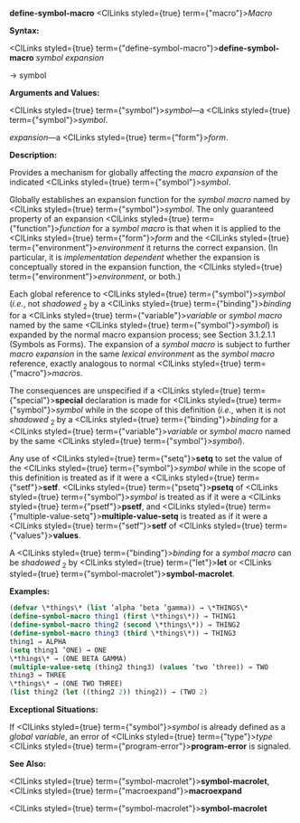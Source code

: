 **define-symbol-macro** <ClLinks styled={true} term={"macro"}><i>Macro</i></ClLinks> 



**Syntax:** 



<ClLinks styled={true} term={"define-symbol-macro"}><b>define-symbol-macro</b></ClLinks> *symbol expansion* 



→ symbol 



**Arguments and Values:** 



<ClLinks styled={true} term={"symbol"}><i>symbol</i></ClLinks>—a <ClLinks styled={true} term={"symbol"}><i>symbol</i></ClLinks>. 



*expansion*—a <ClLinks styled={true} term={"form"}><i>form</i></ClLinks>. 



**Description:** 



Provides a mechanism for globally affecting the *macro expansion* of the indicated <ClLinks styled={true} term={"symbol"}><i>symbol</i></ClLinks>. 



Globally establishes an expansion function for the *symbol macro* named by <ClLinks styled={true} term={"symbol"}><i>symbol</i></ClLinks>. The only guaranteed property of an expansion <ClLinks styled={true} term={"function"}><i>function</i></ClLinks> for a *symbol macro* is that when it is applied to the <ClLinks styled={true} term={"form"}><i>form</i></ClLinks> and the <ClLinks styled={true} term={"environment"}><i>environment</i></ClLinks> it returns the correct expansion. (In particular, it is *implementation dependent* whether the expansion is conceptually stored in the expansion function, the <ClLinks styled={true} term={"environment"}><i>environment</i></ClLinks>, or both.)  







Each global reference to <ClLinks styled={true} term={"symbol"}><i>symbol</i></ClLinks> (*i.e.*, not *shadowed* <sub>2</sub> by a <ClLinks styled={true} term={"binding"}><i>binding</i></ClLinks> for a <ClLinks styled={true} term={"variable"}><i>variable</i></ClLinks> or *symbol macro* named by the same <ClLinks styled={true} term={"symbol"}><i>symbol</i></ClLinks>) is expanded by the normal macro expansion process; see Section 3.1.2.1.1 (Symbols as Forms). The expansion of a *symbol macro* is subject to further *macro expansion* in the same *lexical environment* as the *symbol macro* reference, exactly analogous to normal <ClLinks styled={true} term={"macro"}><i>macros</i></ClLinks>. 



The consequences are unspecified if a <ClLinks styled={true} term={"special"}><b>special</b></ClLinks> declaration is made for <ClLinks styled={true} term={"symbol"}><i>symbol</i></ClLinks> while in the scope of this definition (*i.e.*, when it is not *shadowed* <sub>2</sub> by a <ClLinks styled={true} term={"binding"}><i>binding</i></ClLinks> for a <ClLinks styled={true} term={"variable"}><i>variable</i></ClLinks> or *symbol macro* named by the same <ClLinks styled={true} term={"symbol"}><i>symbol</i></ClLinks>). 



Any use of <ClLinks styled={true} term={"setq"}><b>setq</b></ClLinks> to set the value of the <ClLinks styled={true} term={"symbol"}><i>symbol</i></ClLinks> while in the scope of this definition is treated as if it were a <ClLinks styled={true} term={"setf"}><b>setf</b></ClLinks>. <ClLinks styled={true} term={"psetq"}><b>psetq</b></ClLinks> of <ClLinks styled={true} term={"symbol"}><i>symbol</i></ClLinks> is treated as if it were a <ClLinks styled={true} term={"psetf"}><b>psetf</b></ClLinks>, and <ClLinks styled={true} term={"multiple-value-setq"}><b>multiple-value-setq</b></ClLinks> is treated as if it were a <ClLinks styled={true} term={"setf"}><b>setf</b></ClLinks> of <ClLinks styled={true} term={"values"}><b>values</b></ClLinks>. 



A <ClLinks styled={true} term={"binding"}><i>binding</i></ClLinks> for a *symbol macro* can be *shadowed* <sub>2</sub> by <ClLinks styled={true} term={"let"}><b>let</b></ClLinks> or <ClLinks styled={true} term={"symbol-macrolet"}><b>symbol-macrolet</b></ClLinks>. 



**Examples:**
```lisp
(defvar \*things\* (list ’alpha ’beta ’gamma)) → \*THINGS\* 
(define-symbol-macro thing1 (first \*things\*)) → THING1 
(define-symbol-macro thing2 (second \*things\*)) → THING2 
(define-symbol-macro thing3 (third \*things\*)) → THING3 
thing1 → ALPHA 
(setq thing1 ’ONE) → ONE 
\*things\* → (ONE BETA GAMMA) 
(multiple-value-setq (thing2 thing3) (values ’two ’three)) → TWO 
thing3 → THREE 
\*things\* → (ONE TWO THREE) 
(list thing2 (let ((thing2 2)) thing2)) → (TWO 2) 
```
**Exceptional Situations:** 



If <ClLinks styled={true} term={"symbol"}><i>symbol</i></ClLinks> is already defined as a *global variable*, an error of <ClLinks styled={true} term={"type"}><i>type</i></ClLinks> <ClLinks styled={true} term={"program-error"}><b>program-error</b></ClLinks> is signaled. 



**See Also:** 



<ClLinks styled={true} term={"symbol-macrolet"}><b>symbol-macrolet</b></ClLinks>, <ClLinks styled={true} term={"macroexpand"}><b>macroexpand</b></ClLinks>  







<ClLinks styled={true} term={"symbol-macrolet"}><b>symbol-macrolet</b></ClLinks> 




